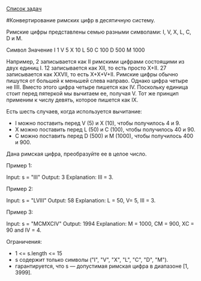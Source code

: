 [Список задач](/src/problems/readme.md)

#Конвертирование римских цифр в десятичную систему.

Римские цифры представлены семью разными символами: I, V, X, L, C, D и M.

Символ  Значение
I		1
V		5
X		10
L		50
C		100
D		500
M		1000

Например, 2 записывается как II римскими цифрами состоящими из двух единиц I.
12 записывается как XII, то есть просто X+II.
27 записывается как XXVII, то есть X+X+V+II.
Римские цифры обычно пишутся от большей к меньшей слева направо.
Однако цифра четыре не IIII. Вместо этого цифра четыре пишется как IV.
Поскольку единица стоит перед пятеркой мы вычитаем ее, получая V.
Тот же принцип применим к числу девять, которое пишется как IX.

Есть шесть случаев, когда используется вычитание:
 - I можно поставить перед V (5) и X (10), чтобы получилось 4 и 9.
 - X можно поставить перед L (50) и C (100), чтобы получилось 40 и 90.
 - C можно поставить перед D (500) и M (1000), чтобы получилось 400 и 900.
 
Дана римская цифра, преобразуйте ее в целое число.

Пример 1:

Input: s = "III"
Output: 3
Explanation: III = 3.

Пример 2:

Input: s = "LVIII"
Output: 58
Explanation: L = 50, V= 5, III = 3.

Пример 3:

Input: s = "MCMXCIV"
Output: 1994
Explanation: M = 1000, CM = 900, XC = 90 and IV = 4.

Ограничения:
 - 1 <= s.length <= 15
 - s содержит только символы ("I", "V", "X", "L", "C", "D", "M").
 - гарантируется, что s — допустимая римская цифра в диапазоне [1, 3999].
 